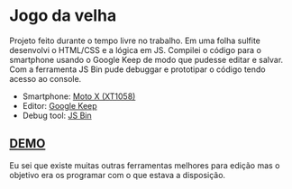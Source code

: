 # Jogo da velha
Projeto feito durante o tempo livre no trabalho.
Em uma folha sulfite desenvolvi o HTML/CSS e a lógica em JS. Compilei o código para o smartphone usando o Google Keep de modo que pudesse editar e salvar.  Com a ferramenta JS Bin pude debuggar e prototipar o código tendo acesso ao console.

* Smartphone: [Moto X (XT1058)](https://pt.m.wikipedia.org/wiki/Moto_X)
* Editor: [Google Keep](https://play.google.com/store/apps/details?id=com.google.android.keep)
* Debug tool: [JS Bin](https://jsbin.com/)

## [DEMO](https://maksuel.github.io/jogo-da-velha/)

Eu sei que existe muitas outras ferramentas melhores para edição mas o objetivo era os programar com o que estava a disposição.

